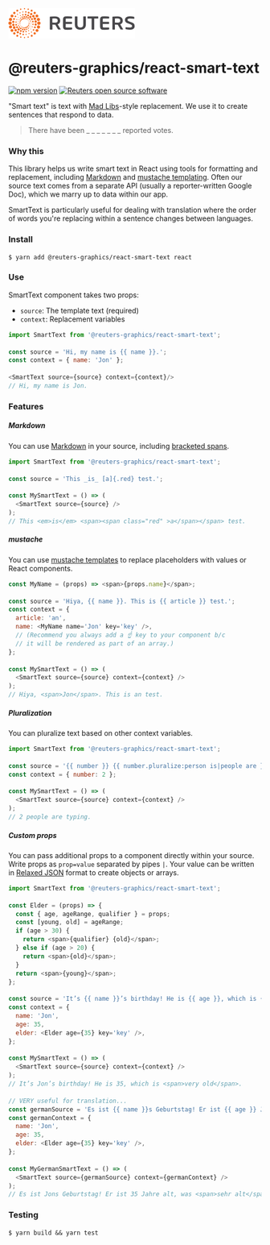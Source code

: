 ![](badge.svg)

# @reuters-graphics/react-smart-text

[![npm version](https://badge.fury.io/js/%40reuters-graphics%2Freact-smart-text.svg)](https://badge.fury.io/js/%40reuters-graphics%2Freact-smart-text) [![Reuters open source software](https://badgen.net/badge/Reuters/open%20source/?color=ff8000)](https://github.com/reuters-graphics/)

"Smart text" is text with [Mad Libs](https://en.wikipedia.org/wiki/Mad_Libs)-style replacement. We use it to create sentences that respond to data.

> There have been _ _ _ _ _ _ _ reported votes.


### Why this

This library helps us write smart text in React using tools for formatting and replacement, including [Markdown](https://guides.github.com/features/mastering-markdown/) and [mustache templating](https://mustache.github.io/). Often our source text comes from a separate API (usually a reporter-written Google Doc), which we marry up to data within our app.

SmartText is particularly useful for dealing with translation where the order of words you're replacing within a sentence changes between languages.


### Install

```
$ yarn add @reuters-graphics/react-smart-text react
```

### Use

SmartText component takes two props:

- `source`: The template text (required)
- `context`: Replacement variables

```javascript
import SmartText from '@reuters-graphics/react-smart-text';

const source = 'Hi, my name is {{ name }}.';
const context = { name: 'Jon' };

<SmartText source={source} context={context}/>
// Hi, my name is Jon.
```


### Features


##### Markdown

You can use [Markdown](https://guides.github.com/features/mastering-markdown/) in your source, including [bracketed spans](https://github.com/sethvincent/remark-bracketed-spans).

```javascript
import SmartText from '@reuters-graphics/react-smart-text';

const source = 'This _is_ [a]{.red} test.';

const MySmartText = () => (
  <SmartText source={source} />
);
// This <em>is</em> <span><span class="red" >a</span></span> test.
```

##### mustache

You can use [mustache templates](https://mustache.github.io/) to replace placeholders with values or React components.

```javascript
const MyName = (props) => <span>{props.name}</span>;

const source = 'Hiya, {{ name }}. This is {{ article }} test.';
const context = {
  article: 'an',
  name: <MyName name='Jon' key='key' />,
  // (Recommend you always add a ☝️ key to your component b/c
  // it will be rendered as part of an array.)
};

const MySmartText = () => (
  <SmartText source={source} context={context} />
);
// Hiya, <span>Jon</span>. This is an test.
```

##### Pluralization

You can pluralize text based on other context variables.

```javascript
import SmartText from '@reuters-graphics/react-smart-text';

const source = '{{ number }} {{ number.pluralize:person is|people are }} typing.';
const context = { number: 2 };

const MySmartText = () => (
  <SmartText source={source} context={context} />
);
// 2 people are typing.
```

##### Custom props

You can pass additional props to a component directly within your source. Write props as `prop=value` separated by pipes `|`. Your value can be written in [Relaxed JSON](http://www.relaxedjson.org/) format to create objects or arrays.

```javascript
import SmartText from '@reuters-graphics/react-smart-text';

const Elder = (props) => {
  const { age, ageRange, qualifier } = props;
  const [young, old] = ageRange;
  if (age > 30) {
    return <span>{qualifier} {old}</span>;
  } else if (age > 20) {
    return <span>{old}</span>;
  }
  return <span>{young}</span>;
};

const source = 'It’s {{ name }}’s birthday! He is {{ age }}, which is {{ elder.props:ageRange=[young, old]|qualifier=very }}.';
const context = {
  name: 'Jon',
  age: 35,
  elder: <Elder age={35} key='key' />,
};

const MySmartText = () => (
  <SmartText source={source} context={context} />
);
// It’s Jon’s birthday! He is 35, which is <span>very old</span>.

// VERY useful for translation...
const germanSource = 'Es ist {{ name }}s Geburtstag! Er ist {{ age }} Jahre alt, was {{ elder.props:ageRange=[jung, alt]|qualifier=sehr }} ist.';
const germanContext = {
  name: 'Jon',
  age: 35,
  elder: <Elder age={35} key='key' />,
};

const MyGermanSmartText = () => (
  <SmartText source={germanSource} context={germanContext} />
);
// Es ist Jons Geburtstag! Er ist 35 Jahre alt, was <span>sehr alt</span> ist.
```

### Testing

```
$ yarn build && yarn test
```
